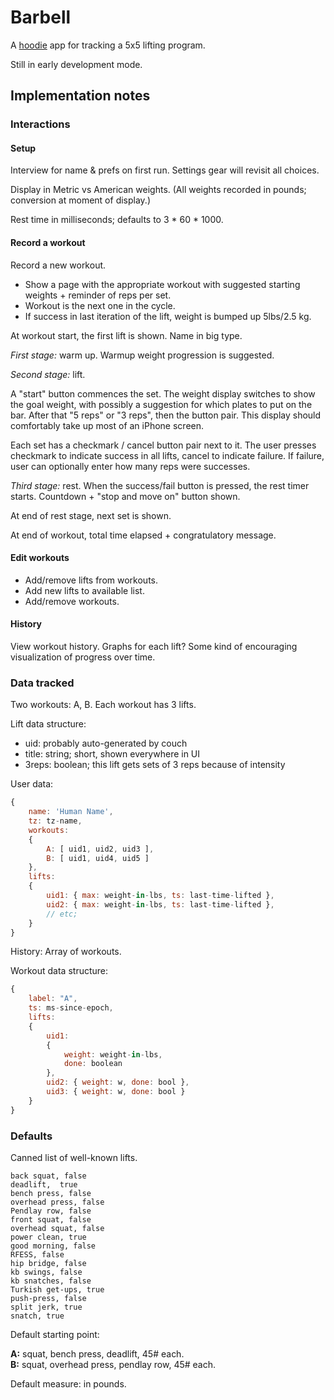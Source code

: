 # Barbell

A [hoodie](http://hood.ie/) app for tracking a 5x5 lifting program.

Still in early development mode. 

## Implementation notes

### Interactions

#### Setup

Interview for name & prefs on first run. Settings gear will revisit all choices.

Display in Metric vs American weights. (All weights recorded in pounds; conversion at moment of display.)

Rest time in milliseconds; defaults to 3 * 60 * 1000.

#### Record a workout

Record a new workout. 

- Show a page with the appropriate workout with suggested starting weights + reminder of reps per set.
- Workout is the next one in the cycle.
- If success in last iteration of the lift, weight is bumped up 5lbs/2.5 kg.

At workout start, the first lift is shown. Name in big type.

*First stage:* warm up. Warmup weight progression is suggested.  

*Second stage:* lift.

A "start" button commences the set. The weight display switches to show the goal weight, with possibly a suggestion for which plates to put on the bar. After that "5 reps" or "3 reps", then the button pair. This display should comfortably take up most of an iPhone screen.

Each set has a checkmark / cancel button pair next to it. The user presses checkmark to indicate success in all lifts, cancel to indicate failure. If failure, user can optionally enter how many reps were successes.

*Third stage:* rest.  When the success/fail button is pressed, the rest timer starts. Countdown + "stop and move on" button shown.

At end of rest stage, next set is shown.

At end of workout, total time elapsed + congratulatory message.

#### Edit workouts

- Add/remove lifts from workouts.  
- Add new lifts to available list.  
- Add/remove workouts.   

#### History

View workout history. Graphs for each lift? Some kind of encouraging visualization of progress over time.

### Data tracked

Two workouts: A, B. Each workout has 3 lifts.

Lift data structure: 

- uid: probably auto-generated by couch
- title: string; short, shown everywhere in UI
- 3reps: boolean; this lift gets sets of 3 reps because of intensity

User data:

```javascript
{
    name: 'Human Name',
    tz: tz-name,
    workouts:
    {
        A: [ uid1, uid2, uid3 ],
        B: [ uid1, uid4, uid5 ]
    },
    lifts:
    {
        uid1: { max: weight-in-lbs, ts: last-time-lifted },
        uid2: { max: weight-in-lbs, ts: last-time-lifted },
        // etc;
    }
}
```

History: Array of workouts.

Workout data structure:

```javascript
{
    label: "A",
    ts: ms-since-epoch,
    lifts:
    {
        uid1:
        {
            weight: weight-in-lbs,
            done: boolean
        },
        uid2: { weight: w, done: bool },
        uid3: { weight: w, done: bool }
    }
}
```

### Defaults

Canned list of well-known lifts.

    back squat, false  
    deadlift,  true  
    bench press, false  
    overhead press, false  
    Pendlay row, false  
    front squat, false  
    overhead squat, false  
    power clean, true  
    good morning, false  
    RFESS, false  
    hip bridge, false  
    kb swings, false 
    kb snatches, false 
    Turkish get-ups, true  
    push-press, false  
    split jerk, true  
    snatch, true  

Default starting point:

__A:__ squat, bench press, deadlift, 45# each.  
__B:__ squat, overhead press, pendlay row, 45# each.   

Default measure: in pounds.

